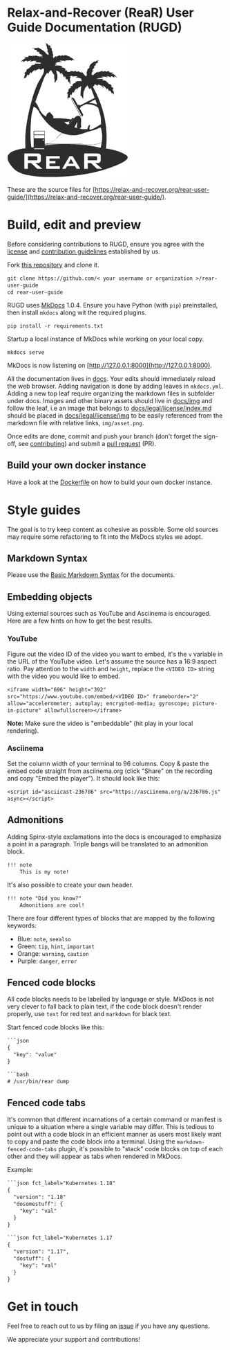 # Relax-and-Recover (ReaR) User Guide Documentation (RUGD)

[![ReaR](docs/img/rear_logo_trans.png)](https://relax-and-recover.org/)

These are the source files for [https://relax-and-recover.org/rear-user-guide/](https://relax-and-recover.org/rear-user-guide/). 


# Build, edit and preview
Before considering contributions to RUGD, ensure you agree with the [license](docs/legal/license/index.md) and [contribution guidelines](docs/legal/contributing/index.md) established by us.

Fork [this repository](https://github.com/rear/rear-user-guide/fork) and clone it.

```
git clone https://github.com/< your username or organization >/rear-user-guide
cd rear-user-guide
```

RUGD uses [MkDocs](https://www.mkdocs.org) 1.0.4. Ensure you have Python (with `pip`) preinstalled, then install `mkdocs` along wit the required plugins.

```
pip install -r requirements.txt
```

Startup a local instance of MkDocs while working on your local copy.

```
mkdocs serve
```

MkDocs is now listening on [http://127.0.0.1:8000](http://127.0.0.1:8000).

All the documentation lives in [docs](docs). Your edits should immediately reload the web browser. Adding navigation is done by adding leaves in `mkdocs.yml`. Adding a new top leaf require organizing the markdown files in subfolder under docs. Images and other binary assets should live in [docs/img](docs/img) and follow the leaf, i.e an image that belongs to [docs/legal/license/index.md](docs/legal/license/index.md) should be placed in [docs/legal/license/img](docs/legal/license/img) to be easily referenced from the markdown file with relative links, `img/asset.png`.

Once edits are done, commit and push your branch (don't forget the sign-off, see [contributing](docs/legal/contributing/index.md)) and submit a [pull request](https://github.com/rear/rear-user-guide/pulls) (PR).

## Build your own docker instance
Have a look at the [Dockerfile](./Dockerfile) on how to build your own docker instance.

# Style guides
The goal is to try keep content as cohesive as possible. Some old sources may require some refactoring to fit into the MkDocs styles we adopt.

## Markdown Syntax
Please use the [Basic Markdown Syntax](https://www.markdownguide.org/basic-syntax) for the documents.

## Embedding objects
Using external sources such as YouTube and Asciinema is encouraged. Here are a few hints on how to get the best results.

### YouTube
Figure out the video ID of the video you want to embed, it's the `v` variable in the URL of the YouTube video. Let's assume the source has a 16:9 aspect ratio. Pay attention to the `width` and `height`, replace the `<VIDEO ID>` string with the video you would like to embed.

```
<iframe width="696" height="392" src="https://www.youtube.com/embed/<VIDEO ID>" frameborder="2" allow="accelerometer; autoplay; encrypted-media; gyroscope; picture-in-picture" allowfullscreen></iframe>
```

**Note:** Make sure the video is "embeddable" (hit play in your local rendering).

### Asciinema
Set the column width of your terminal to 96 columns. Copy & paste the embed code straight from asciinema.org (click "Share" on the recording and copy "Embed the player"). It should look like this:
```
<script id="asciicast-236786" src="https://asciinema.org/a/236786.js" async></script>
```

## Admonitions
Adding Spinx-style exclamations into the docs is encouraged to emphasize a point in a paragraph. Triple bangs will be translated to an admonition block.

```
!!! note
    This is my note!
```

It's also possible to create your own header.
```
!!! note "Did you know?"
    Admonitions are cool!
```

There are four different types of blocks that are mapped by the following keywords:

* Blue: `note`, `seealso`
* Green: `tip`, `hint`, `important`
* Orange: `warning`, `caution`
* Purple: `danger`, `error`

## Fenced code blocks
All code blocks needs to be labelled by language or style. MkDocs is not very clever to fall back to plain text, if the code block doesn't render properly, use `text` for red text and `markdown` for black text.

Start fenced code blocks like this:
```
```json
{ 
  "key": "value"
}
```

```
```bash
# /usr/bin/rear dump
```

## Fenced code tabs
It's common that different incarnations of a certain command or manifest is unique to a situation where a single variable may differ. This is tedious to point out with a code block in an efficient manner as users most likely want to copy and paste the code block into a terminal. Using the `markdown-fenced-code-tabs` plugin, it's possible to "stack" code blocks on top of each other and they will appear as tabs when rendered in MkDocs.

Example: 

```
```json fct_label="Kubernetes 1.18"
{ 
  "version": "1.18"
  "dosomestuff": {
    "key": "val"
  }
}
```

```
```json fct_label="Kubernetes 1.17
{ 
  "version": "1.17",
  "dostuff": {
    "key": "val"
  }
}
```


# Get in touch

Feel free to reach out to us by filing an [issue](//github.com/rear/rear-usr-guide/issues) if you have any questions.

We appreciate your support and contributions!
